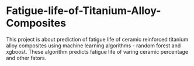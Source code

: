 # Fatigue-life-of-Titanium-Alloy-Composites
This project is about prediction of fatigue life of ceramic reinforced titanium alloy composites using machine learning algorithms - random forest and xgboost. These algorithm predicts fatigue life of varing ceramic percentage and other fators.
